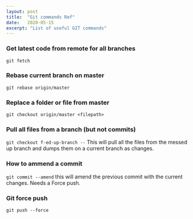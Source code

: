 ```yaml
---
layout: post
title:  "Git commands Ref"
date:   2020-05-15
excerpt: "List of useful GIT commands"
---
```


### Get latest code from remote for all branches
`git fetch`

### Rebase current branch on master
`git rebase origin/master`

### Replace a folder or file from master
`git checkout origin/master <filepath>`

### Pull all files from a branch (but not commits)
`git checkout f-ed-up-branch --`
This will pull all the files from the messed up branch and dumps them on a current branch as changes. 

### How to ammend a commit
`git commit --amend` this will amend the previous commit with the current changes. Needs a Force push.

### Git force push
`git push --force`
